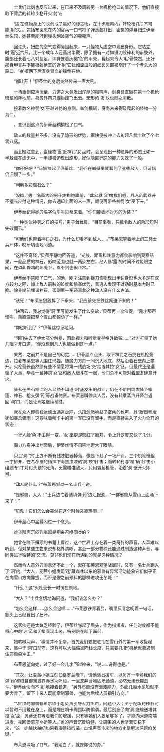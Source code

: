 　　士兵们此刻也反应过来，在已来不及调转另一台机枪枪口的情况下，他们直接取下背后的转轮步枪开火‘射’击

　　‘插’在怪物身上的长剑成了最好的标志物，在十步距离内，转轮枪几乎不可能‘射’失。。包括布莱恩在内的官兵一口气将子弹悉数打出，密集的弹幕扫过伊蒂丝头顶，她甚至能听到弹头划破空气的嘶嘶声。

　　回过头，扭曲的空气变得凝固起来，一只怪物从虚空中现出身形。它站立时‘逼’近六尺，比一个成年人还高出半截，除了拥有一对如镰刀般锋利的前肢外，腹部还长着七八对副足，浑身披着灰褐‘色’的甲壳，看起来令人‘毛’骨悚然。还好那身甲胄并不能抵挡枪支的近‘射’它犹如蝗虫般的细长头部被崩开了一个拳头大的豁口，‘抽’搐两下后浑身冒血的摔倒在地。

　　“都让开！”伊蒂丝的身后突然传来一声大吼。

　　一柄重剑应声而至，力道之大竟发出浑厚的嗡鸣声，剑身径直砸在第一个机枪班组的阵地前，将另外两只怪物撞飞出去，无形的‘波’纹也随之消散。

　　接着数名神罚‘女’巫越过她的身侧，举剑横斩，将尚未来得及爬起的怪物一分为二。

　　，意识到这点的伊蒂丝稍稍松了口气。

　　敌人的数量并不多，没有了隐形的优势，很快便被冲上去的超凡武士砍了个七零八落。

　　而且她注意到，当怪物‘逼’近神罚‘女’巫时，会呈现出一种诡异的形态比如一半躲藏在虚无中，一半却被迫现出原形，好似隐匿行踪的能力失效了一般。

　　“你还好吧？”玛姬扶起了伊蒂丝，“我们在岩壁里就看到了这些敌人，只可惜仍旧慢了一步。”

　　“利用多彩魔石么？”

　　“没错，”另一名高大的男子走到她跟前，“此处就‘交’给我们吧，凡人的武器并不擅长应付这种情况，你去通知上面的人一声，顺便再带些神罚‘女’巫下来。”

　　伊蒂丝记得她的名字似乎叫贝蒂来着，“你们能破坏对方的伪装？”

　　“一种类似神罚之石的技巧，”男子耸耸肩，“目前来看，只能令敌人的隐形短时失效而已。”

　　“可他们也带着神罚之石，为什么却看不到敌人……”布莱恩望着地上的三具士兵尸体，咬牙切齿地问道。

　　“这并不奇怪，”贝蒂平静地回答道，“光线、距离和注意力都会影响到观察结果，一般品质的神石，影响范围也就一两步左右，敌人暴‘露’的时间不过眨眼之间，在如此昏暗的环境下，看不到也很正常。”

　　伊蒂丝不禁叹了口气，的确，刚才注意到镰刀怪物现出半边身形也大多是在双方较力之际，加上敌人前肢的长度和偷袭优势，普通人发现不对劲时基本为时已晚。除非提前埋设神石，否则第一军还真拿这种敌人没有什么办法。

　　“该死！”布莱恩狠狠挥了下拳头，“我应该先把铁丝网送下来的！”

　　“快回去，我总觉得‘洞’里可能发生了什么变故，”贝蒂再一次催促，“刚才那声怪叫，简直像把整个雪山都惊动了一样。”

　　“你也听到了？”伊蒂丝惊讶地问。

　　“我们失去了绝大部分触觉，因此视力和听觉变得格外敏锐……”对方打量了她几眼才开口道，“倒没想到凡人也能做到这一点。”

　　果然，之前并不是自己的幻觉……伊蒂丝点点头，取下神罚之石扔在机枪旁边，拉着布莱恩等人围住玛姬，随魔力方舟一同沉入地底，然后沿着石壁向上攀升。火枪营长虽然颇有些不情愿将第一线战场‘交’给塔其拉‘女’巫，但最终还是遵循了大局，毕竟一旦神罚‘女’巫和敌人缠斗在一起，他们总不可能对着盟友肆意开火。

　　驻扎在黑石塔上的人显然不知道‘洞’底发生的战斗，仍在不断用绳索降下帐篷、神石、枪支弹‘药’等战备物资。布莱恩叫停众人后，没有转乘蒸汽升降台返回‘洞’口，而是让玛姬继续前进。

　　就在众人即将抵达蠕虫通道之际，头顶忽然响起了密集的枪声，其‘激’烈程度犹如暴风骤雨！这意味着哨卡中的第一军已没有留手，而是直接进入了火力全开的状态！

　　一行人脸‘色’不由得一变，‘女’巫更是憋红了脸颊，令上升速度又快了几分。

　　魔力方舟冲出地面后，伊蒂丝情不自禁地瞪大了眼睛。

　　只见‘洞’‘穴’上方不断有残肢脏器掉落，像是下起了一场尸雨，三个机枪班组一字排开，在希尔维的指挥下向黑漆漆的‘洞’顶‘射’击；而转轮枪与‘精’确‘射’击小组则专‘门’对付头顶的死角，无需瞄准敌人，只用竖起枪管，沿着‘洞’壁开火即可。

　　“敌人是什么？”布莱恩抓过一名士兵问道。

　　“是邪兽，大人！”士兵边忙着装填弹‘药’边汇报道，“一群邪兽从雪山上面涌下来了！”

　　“见鬼！它们怎么会突然在这个时候来凑热闹！”

　　伊蒂丝心中猛得闪过一个念头。

　　难道那声沉闷的嗡鸣是用来召唤同类的？

　　她曾在陛下撰写的书籍上看过，这个世界上存在着一类奇特的声音，人耳难以听到，但对某些生物来说却格外清晰，甚至一部分物种还能通过制造这种声音，与同类进行独特的‘交’流，莫非他们现在所遇到的就是这种情况？

　　然而令人意外的消息还不止一个，就在布莱恩观望战局时，又有一名士兵跑入了‘洞’内，“大人，麦茜小姐发现‘迷’藏森林以东的邪兽有异常活动迹象它们似乎正在向雪山方向靠拢，而不是像之前预料的那样进攻无冬城！”

　　“什么？这”火枪营长一时愣在原地。

　　“大人？”士兵急切地询问道，“我们该怎么办？”

　　“怎么会这样……怎么会这样……”布莱恩铁青着脸，嘴里反复念叨着一句话，额头上已经冒出了细汗。

　　这家伙还是太缺乏经验了，伊蒂丝皱起了眉头，作为指挥者，任何时候都不能将心中的‘迷’茫和无措表现出来，特别是在部下面前。

　　她咳嗽两声，“事情并不复杂，首先我们要把驻扎在雪山外的第一军收拢起来，集中于‘洞’口防守，这样可以大幅缩减阵线长度，只需要几‘挺’机枪就能遏制住邪兽的冲击。”

　　布莱恩望向她，过了好一会儿才回过神来，“说……说得也是。”

　　“其次，让麦茜小姐立刻联络罗兰陛下，请他派出援军，以防万一毕竟我们的弹‘药’和粮食都需要靠赤水河补给，一旦放弃营地固守通道，必然无法长期战斗。”伊蒂丝快而不‘乱’地接着说道，“另外邪兽没有泅渡能力，外面几艘水泥船就不要舍弃了，留下十来人既能牵制邪兽，也能为后续人员指引方向。”

　　“‘洞’顶的邪兽有希尔维小姐负责引导火力阻击，问题不大；至于配发的神石可以暂时不用戴在身上，而是埋在哨卡周围以防偷袭。最后别忘了向‘洞’底输送塔其拉‘女’巫，贝蒂还在等着我们的增援，只有等她们人数足够多了，才能向河道南端进发，找回爱葛莎小姐等人。”她的声音沉着稳健，让周围的人也渐渐安稳下来，“这一步越快越好如果我没猜错的话，古怪声音传来的地方才是解决问题的关键。”

　　布莱恩深吸了口气，“我明白了，就按你说的办。”
